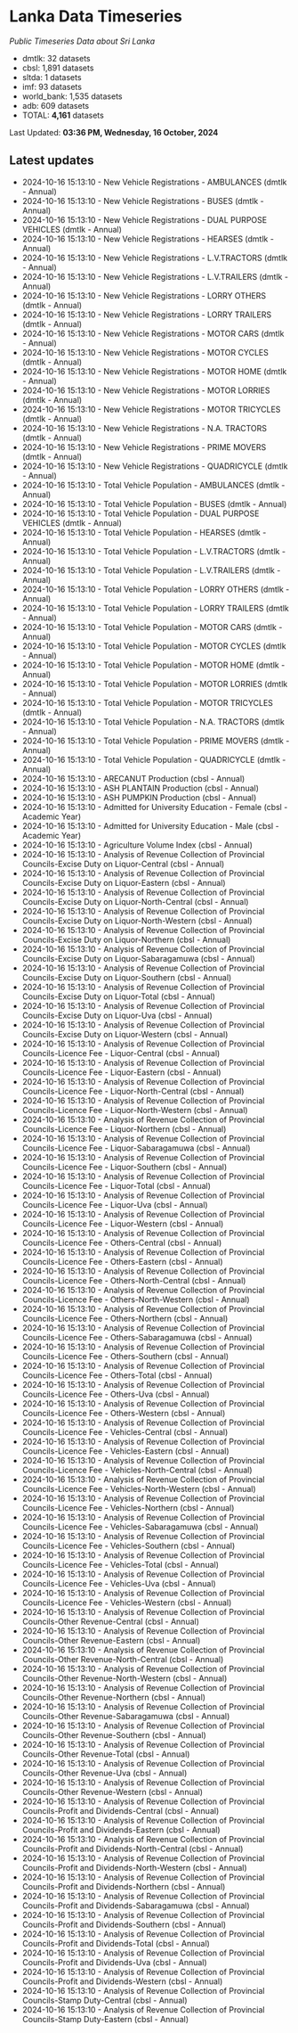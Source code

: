 # Lanka Data Timeseries
*Public Timeseries Data about Sri Lanka*

* dmtlk: 32 datasets
* cbsl: 1,891 datasets
* sltda: 1 datasets
* imf: 93 datasets
* world_bank: 1,535 datasets
* adb: 609 datasets
* TOTAL: **4,161** datasets

Last Updated: **03:36 PM, Wednesday, 16 October, 2024**

## Latest updates

* 2024-10-16 15:13:10 - New Vehicle Registrations - AMBULANCES (dmtlk - Annual)
* 2024-10-16 15:13:10 - New Vehicle Registrations - BUSES (dmtlk - Annual)
* 2024-10-16 15:13:10 - New Vehicle Registrations - DUAL PURPOSE VEHICLES (dmtlk - Annual)
* 2024-10-16 15:13:10 - New Vehicle Registrations - HEARSES (dmtlk - Annual)
* 2024-10-16 15:13:10 - New Vehicle Registrations - L.V.TRACTORS (dmtlk - Annual)
* 2024-10-16 15:13:10 - New Vehicle Registrations - L.V.TRAILERS (dmtlk - Annual)
* 2024-10-16 15:13:10 - New Vehicle Registrations - LORRY OTHERS (dmtlk - Annual)
* 2024-10-16 15:13:10 - New Vehicle Registrations - LORRY TRAILERS (dmtlk - Annual)
* 2024-10-16 15:13:10 - New Vehicle Registrations - MOTOR CARS (dmtlk - Annual)
* 2024-10-16 15:13:10 - New Vehicle Registrations - MOTOR CYCLES (dmtlk - Annual)
* 2024-10-16 15:13:10 - New Vehicle Registrations - MOTOR HOME (dmtlk - Annual)
* 2024-10-16 15:13:10 - New Vehicle Registrations - MOTOR LORRIES (dmtlk - Annual)
* 2024-10-16 15:13:10 - New Vehicle Registrations - MOTOR TRICYCLES (dmtlk - Annual)
* 2024-10-16 15:13:10 - New Vehicle Registrations - N.A. TRACTORS (dmtlk - Annual)
* 2024-10-16 15:13:10 - New Vehicle Registrations - PRIME MOVERS (dmtlk - Annual)
* 2024-10-16 15:13:10 - New Vehicle Registrations - QUADRICYCLE (dmtlk - Annual)
* 2024-10-16 15:13:10 - Total Vehicle Population - AMBULANCES (dmtlk - Annual)
* 2024-10-16 15:13:10 - Total Vehicle Population - BUSES (dmtlk - Annual)
* 2024-10-16 15:13:10 - Total Vehicle Population - DUAL PURPOSE VEHICLES (dmtlk - Annual)
* 2024-10-16 15:13:10 - Total Vehicle Population - HEARSES (dmtlk - Annual)
* 2024-10-16 15:13:10 - Total Vehicle Population - L.V.TRACTORS (dmtlk - Annual)
* 2024-10-16 15:13:10 - Total Vehicle Population - L.V.TRAILERS (dmtlk - Annual)
* 2024-10-16 15:13:10 - Total Vehicle Population - LORRY OTHERS (dmtlk - Annual)
* 2024-10-16 15:13:10 - Total Vehicle Population - LORRY TRAILERS (dmtlk - Annual)
* 2024-10-16 15:13:10 - Total Vehicle Population - MOTOR CARS (dmtlk - Annual)
* 2024-10-16 15:13:10 - Total Vehicle Population - MOTOR CYCLES (dmtlk - Annual)
* 2024-10-16 15:13:10 - Total Vehicle Population - MOTOR HOME (dmtlk - Annual)
* 2024-10-16 15:13:10 - Total Vehicle Population - MOTOR LORRIES (dmtlk - Annual)
* 2024-10-16 15:13:10 - Total Vehicle Population - MOTOR TRICYCLES (dmtlk - Annual)
* 2024-10-16 15:13:10 - Total Vehicle Population - N.A. TRACTORS (dmtlk - Annual)
* 2024-10-16 15:13:10 - Total Vehicle Population - PRIME MOVERS (dmtlk - Annual)
* 2024-10-16 15:13:10 - Total Vehicle Population - QUADRICYCLE (dmtlk - Annual)
* 2024-10-16 15:13:10 - ARECANUT Production (cbsl - Annual)
* 2024-10-16 15:13:10 - ASH PLANTAIN Production (cbsl - Annual)
* 2024-10-16 15:13:10 - ASH PUMPKIN Production (cbsl - Annual)
* 2024-10-16 15:13:10 - Admitted for University Education - Female (cbsl - Academic Year)
* 2024-10-16 15:13:10 - Admitted for University Education - Male (cbsl - Academic Year)
* 2024-10-16 15:13:10 - Agriculture Volume Index (cbsl - Annual)
* 2024-10-16 15:13:10 - Analysis of Revenue Collection of Provincial Councils-Excise Duty on Liquor-Central (cbsl - Annual)
* 2024-10-16 15:13:10 - Analysis of Revenue Collection of Provincial Councils-Excise Duty on Liquor-Eastern (cbsl - Annual)
* 2024-10-16 15:13:10 - Analysis of Revenue Collection of Provincial Councils-Excise Duty on Liquor-North-Central (cbsl - Annual)
* 2024-10-16 15:13:10 - Analysis of Revenue Collection of Provincial Councils-Excise Duty on Liquor-North-Western (cbsl - Annual)
* 2024-10-16 15:13:10 - Analysis of Revenue Collection of Provincial Councils-Excise Duty on Liquor-Northern (cbsl - Annual)
* 2024-10-16 15:13:10 - Analysis of Revenue Collection of Provincial Councils-Excise Duty on Liquor-Sabaragamuwa (cbsl - Annual)
* 2024-10-16 15:13:10 - Analysis of Revenue Collection of Provincial Councils-Excise Duty on Liquor-Southern (cbsl - Annual)
* 2024-10-16 15:13:10 - Analysis of Revenue Collection of Provincial Councils-Excise Duty on Liquor-Total (cbsl - Annual)
* 2024-10-16 15:13:10 - Analysis of Revenue Collection of Provincial Councils-Excise Duty on Liquor-Uva (cbsl - Annual)
* 2024-10-16 15:13:10 - Analysis of Revenue Collection of Provincial Councils-Excise Duty on Liquor-Western (cbsl - Annual)
* 2024-10-16 15:13:10 - Analysis of Revenue Collection of Provincial Councils-Licence Fee - Liquor-Central (cbsl - Annual)
* 2024-10-16 15:13:10 - Analysis of Revenue Collection of Provincial Councils-Licence Fee - Liquor-Eastern (cbsl - Annual)
* 2024-10-16 15:13:10 - Analysis of Revenue Collection of Provincial Councils-Licence Fee - Liquor-North-Central (cbsl - Annual)
* 2024-10-16 15:13:10 - Analysis of Revenue Collection of Provincial Councils-Licence Fee - Liquor-North-Western (cbsl - Annual)
* 2024-10-16 15:13:10 - Analysis of Revenue Collection of Provincial Councils-Licence Fee - Liquor-Northern (cbsl - Annual)
* 2024-10-16 15:13:10 - Analysis of Revenue Collection of Provincial Councils-Licence Fee - Liquor-Sabaragamuwa (cbsl - Annual)
* 2024-10-16 15:13:10 - Analysis of Revenue Collection of Provincial Councils-Licence Fee - Liquor-Southern (cbsl - Annual)
* 2024-10-16 15:13:10 - Analysis of Revenue Collection of Provincial Councils-Licence Fee - Liquor-Total (cbsl - Annual)
* 2024-10-16 15:13:10 - Analysis of Revenue Collection of Provincial Councils-Licence Fee - Liquor-Uva (cbsl - Annual)
* 2024-10-16 15:13:10 - Analysis of Revenue Collection of Provincial Councils-Licence Fee - Liquor-Western (cbsl - Annual)
* 2024-10-16 15:13:10 - Analysis of Revenue Collection of Provincial Councils-Licence Fee - Others-Central (cbsl - Annual)
* 2024-10-16 15:13:10 - Analysis of Revenue Collection of Provincial Councils-Licence Fee - Others-Eastern (cbsl - Annual)
* 2024-10-16 15:13:10 - Analysis of Revenue Collection of Provincial Councils-Licence Fee - Others-North-Central (cbsl - Annual)
* 2024-10-16 15:13:10 - Analysis of Revenue Collection of Provincial Councils-Licence Fee - Others-North-Western (cbsl - Annual)
* 2024-10-16 15:13:10 - Analysis of Revenue Collection of Provincial Councils-Licence Fee - Others-Northern (cbsl - Annual)
* 2024-10-16 15:13:10 - Analysis of Revenue Collection of Provincial Councils-Licence Fee - Others-Sabaragamuwa (cbsl - Annual)
* 2024-10-16 15:13:10 - Analysis of Revenue Collection of Provincial Councils-Licence Fee - Others-Southern (cbsl - Annual)
* 2024-10-16 15:13:10 - Analysis of Revenue Collection of Provincial Councils-Licence Fee - Others-Total (cbsl - Annual)
* 2024-10-16 15:13:10 - Analysis of Revenue Collection of Provincial Councils-Licence Fee - Others-Uva (cbsl - Annual)
* 2024-10-16 15:13:10 - Analysis of Revenue Collection of Provincial Councils-Licence Fee - Others-Western (cbsl - Annual)
* 2024-10-16 15:13:10 - Analysis of Revenue Collection of Provincial Councils-Licence Fee - Vehicles-Central (cbsl - Annual)
* 2024-10-16 15:13:10 - Analysis of Revenue Collection of Provincial Councils-Licence Fee - Vehicles-Eastern (cbsl - Annual)
* 2024-10-16 15:13:10 - Analysis of Revenue Collection of Provincial Councils-Licence Fee - Vehicles-North-Central (cbsl - Annual)
* 2024-10-16 15:13:10 - Analysis of Revenue Collection of Provincial Councils-Licence Fee - Vehicles-North-Western (cbsl - Annual)
* 2024-10-16 15:13:10 - Analysis of Revenue Collection of Provincial Councils-Licence Fee - Vehicles-Northern (cbsl - Annual)
* 2024-10-16 15:13:10 - Analysis of Revenue Collection of Provincial Councils-Licence Fee - Vehicles-Sabaragamuwa (cbsl - Annual)
* 2024-10-16 15:13:10 - Analysis of Revenue Collection of Provincial Councils-Licence Fee - Vehicles-Southern (cbsl - Annual)
* 2024-10-16 15:13:10 - Analysis of Revenue Collection of Provincial Councils-Licence Fee - Vehicles-Total (cbsl - Annual)
* 2024-10-16 15:13:10 - Analysis of Revenue Collection of Provincial Councils-Licence Fee - Vehicles-Uva (cbsl - Annual)
* 2024-10-16 15:13:10 - Analysis of Revenue Collection of Provincial Councils-Licence Fee - Vehicles-Western (cbsl - Annual)
* 2024-10-16 15:13:10 - Analysis of Revenue Collection of Provincial Councils-Other Revenue-Central (cbsl - Annual)
* 2024-10-16 15:13:10 - Analysis of Revenue Collection of Provincial Councils-Other Revenue-Eastern (cbsl - Annual)
* 2024-10-16 15:13:10 - Analysis of Revenue Collection of Provincial Councils-Other Revenue-North-Central (cbsl - Annual)
* 2024-10-16 15:13:10 - Analysis of Revenue Collection of Provincial Councils-Other Revenue-North-Western (cbsl - Annual)
* 2024-10-16 15:13:10 - Analysis of Revenue Collection of Provincial Councils-Other Revenue-Northern (cbsl - Annual)
* 2024-10-16 15:13:10 - Analysis of Revenue Collection of Provincial Councils-Other Revenue-Sabaragamuwa (cbsl - Annual)
* 2024-10-16 15:13:10 - Analysis of Revenue Collection of Provincial Councils-Other Revenue-Southern (cbsl - Annual)
* 2024-10-16 15:13:10 - Analysis of Revenue Collection of Provincial Councils-Other Revenue-Total (cbsl - Annual)
* 2024-10-16 15:13:10 - Analysis of Revenue Collection of Provincial Councils-Other Revenue-Uva (cbsl - Annual)
* 2024-10-16 15:13:10 - Analysis of Revenue Collection of Provincial Councils-Other Revenue-Western (cbsl - Annual)
* 2024-10-16 15:13:10 - Analysis of Revenue Collection of Provincial Councils-Profit and Dividends-Central (cbsl - Annual)
* 2024-10-16 15:13:10 - Analysis of Revenue Collection of Provincial Councils-Profit and Dividends-Eastern (cbsl - Annual)
* 2024-10-16 15:13:10 - Analysis of Revenue Collection of Provincial Councils-Profit and Dividends-North-Central (cbsl - Annual)
* 2024-10-16 15:13:10 - Analysis of Revenue Collection of Provincial Councils-Profit and Dividends-North-Western (cbsl - Annual)
* 2024-10-16 15:13:10 - Analysis of Revenue Collection of Provincial Councils-Profit and Dividends-Northern (cbsl - Annual)
* 2024-10-16 15:13:10 - Analysis of Revenue Collection of Provincial Councils-Profit and Dividends-Sabaragamuwa (cbsl - Annual)
* 2024-10-16 15:13:10 - Analysis of Revenue Collection of Provincial Councils-Profit and Dividends-Southern (cbsl - Annual)
* 2024-10-16 15:13:10 - Analysis of Revenue Collection of Provincial Councils-Profit and Dividends-Total (cbsl - Annual)
* 2024-10-16 15:13:10 - Analysis of Revenue Collection of Provincial Councils-Profit and Dividends-Uva (cbsl - Annual)
* 2024-10-16 15:13:10 - Analysis of Revenue Collection of Provincial Councils-Profit and Dividends-Western (cbsl - Annual)
* 2024-10-16 15:13:10 - Analysis of Revenue Collection of Provincial Councils-Stamp Duty-Central (cbsl - Annual)
* 2024-10-16 15:13:10 - Analysis of Revenue Collection of Provincial Councils-Stamp Duty-Eastern (cbsl - Annual)